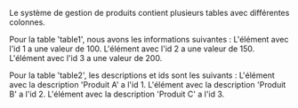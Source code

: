 Le système de gestion de produits contient plusieurs tables avec différentes colonnes.

Pour la table 'table1', nous avons les informations suivantes :
L'élément avec l'id 1 a une valeur de 100. 
L'élément avec l'id 2 a une valeur de 150. 
L'élément avec l'id 3 a une valeur de 200.

Pour la table 'table2', les descriptions et ids sont les suivants :
L'élément avec la description 'Produit A' a l'id 1.
L'élément avec la description 'Produit B' a l'id 2.
L'élément avec la description 'Produit C' a l'id 3.
